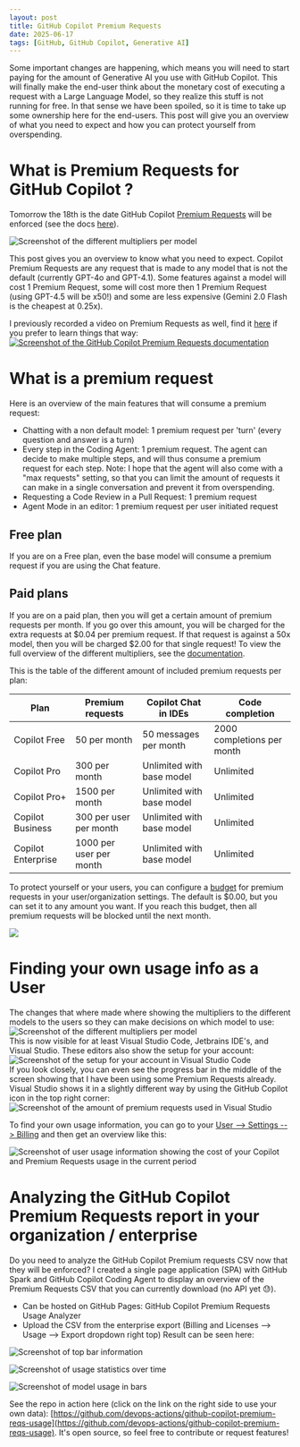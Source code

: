 ```yaml
---
layout: post
title: GitHub Copilot Premium Requests
date: 2025-06-17
tags: [GitHub, GitHub Copilot, Generative AI]
---
```


Some important changes are happening, which means you will need to start paying for the amount of Generative AI you use with GitHub Copilot. This will finally make the end-user think about the monetary cost of executing a request with a Large Language Model, so they realize this stuff is not running for free. In that sense we have been spoiled, so it is time to take up some ownership here for the end-users. This post will give you an overview of what you need to expect and how you can protect yourself from overspending.

# What is Premium Requests for GitHub Copilot ?
Tomorrow the 18th is the date GitHub Copilot [Premium Requests](https://docs.github.com/en/copilot/managing-copilot/monitoring-usage-and-entitlements/about-premium-requests) will be enforced (see the docs [here](https://docs.github.com/en/copilot/managing-copilot/monitoring-usage-and-entitlements/about-premium-requests)).

![Screenshot of the different multipliers per model](/images/2025/20250617/20250617_Multipliers.png)

This post gives you an overview to know what you need to expect. Copilot Premium Requests are any request that is made to any model that is not the default (currently GPT-4o and GPT-4.1). Some features against a model will cost 1 Premium Request, some will cost more then 1 Premium Request (using GPT-4.5 will be x50!) and some are less expensive (Gemini 2.0 Flash is the cheapest at 0.25x).

I previously recorded a video on Premium Requests as well, find it [here](https://github-copilot.xebia.ms/detail?videoId=43) if you prefer to learn things that way:  
[![Screenshot of the GitHub Copilot Premium Requests documentation](/images/2025/20250617/20250617_Video.png)](https://github-copilot.xebia.ms/detail?videoId=43)

# What is a premium request
Here is an overview of the main features that will consume a premium request:
- Chatting with a non default model: 1 premium request per 'turn' (every question and answer is a turn)
- Every step in the Coding Agent: 1 premium request. The agent can decide to make multiple steps, and will thus consume a premium request for each step. Note: I hope that the agent will also come with a "max requests" setting, so that you can limit the amount of requests it can make in a single conversation and prevent it from overspending.
- Requesting a Code Review in a Pull Request: 1 premium request
- Agent Mode in an editor: 1 premium request per user initiated request

## Free plan
If you are on a Free plan, even the base model will consume a premium request if you are using the Chat feature. 

## Paid plans
If you are on a paid plan, then you will get a certain amount of premium requests per month. If you go over this amount, you will be charged for the extra requests at $0.04 per premium request. If that request is against a 50x model, then you will be charged $2.00 for that single request! To view the full overview of the different multipliers, see the [documentation](https://docs.github.com/en/copilot/managing-copilot/monitoring-usage-and-entitlements/about-premium-requests).

This is the table of the different amount of included premium requests per plan:

| Plan                | Premium requests                | Copilot Chat in IDEs            | Code completion                  |
|---------------------|---------------------------------|----------------------------------|----------------------------------|
| Copilot Free        | 50 per month                    | 50 messages per month            | 2000 completions per month       |
| Copilot Pro         | 300 per month                   | Unlimited with base model        | Unlimited                         |
| Copilot Pro+        | 1500 per month                  | Unlimited with base model        | Unlimited                         |
| Copilot Business    | 300 per user per month          | Unlimited with base model        | Unlimited                         |
| Copilot Enterprise  | 1000 per user per month         | Unlimited with base model        | Unlimited                         |

To protect yourself or your users, you can configure a [budget](https://docs.github.com/en/billing/managing-your-billing/preventing-overspending) for premium requests in your user/organization settings. The default is $0.00, but you can set it to any amount you want. If you reach this budget, then all premium requests will be blocked until the next month.

![](/images/2025/20250617/20250618_CopilotBudget.png)

# Finding your own usage info as a User
The changes that where made where showing the multipliers to the different models to the users so they can make decisions on which model to use:  
![Screenshot of the different multipliers per model](/images/2025/20250617/20250618_CopilotModelSelection.png)  
This is now visible for at least Visual Studio Code, Jetbrains IDE's, and Visual Studio.
These editors also show the setup for your account:  
![Screenshot of the setup for your account in Visual Studio Code](/images/2025/20250617/20250618_CopilotOverview.png)  
If you look closely, you can even see the progress bar in the middle of the screen showing that I have been using some Premium Requests already. Visual Studio shows it in a slightly different way by using the GitHub Copilot icon in the top right corner:
![Screenshot of the amount of premium requests used in Visual Studio](/images/2025/20250617/20250618_VisualStudioUsed.png)  

To find your own usage information, you can go to your [User --> Settings --> Billing](https://github.com/settings/billing) and then get an overview like this:  

![Screenshot of user usage information showing the cost of your Copilot and Premium Requests usage in the current period](/images/2025/20250617/20250618_UserUsage.png)  

# Analyzing the GitHub Copilot Premium Requests report in your organization / enterprise
Do you need to analyze the GitHub Copilot Premium requests CSV now that they will be enforced? I created a single page application (SPA) with GitHub Spark and GitHub Copilot Coding Agent to display an overview of the Premium Requests CSV that you can currently download (no API yet 😓). 
 
- Can be hosted on GitHub Pages:  GitHub Copilot Premium Requests Usage Analyzer
- Upload the CSV from the enterprise export (Billing and Licenses --> Usage --> Export dropdown right top)
Result can be seen here: 

![Screenshot of top bar information](/images/2025/20250617/20250617_01.png)  

![Screenshot of usage statistics over time](/images/2025/20250617/20250617_02.png)  

![Screenshot of model usage in bars](/images/2025/20250617/20250617_03.png)  

See the repo in action here (click on the link on the right side to use your own data): [https://github.com/devops-actions/github-copilot-premium-reqs-usage](https://github.com/devops-actions/github-copilot-premium-reqs-usage). It's open source, so feel free to contribute or request features!